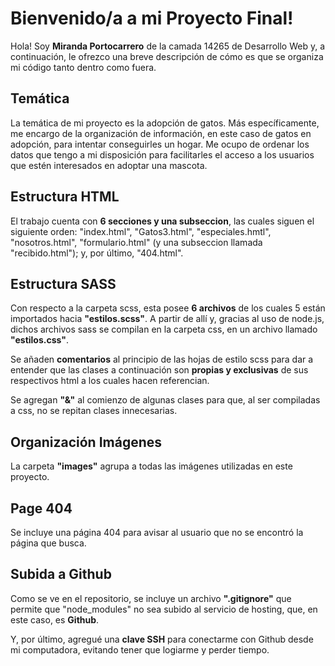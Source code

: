 # Bienvenido/a a mi Proyecto Final!

Hola! Soy **Miranda Portocarrero** de la camada 14265 de Desarrollo Web y, a continuación, le ofrezco una breve descripción de cómo es que se organiza mi código tanto dentro como fuera.

## Temática
La temática de mi proyecto es la adopción de gatos. Más específicamente, me encargo de la organización de información, en este caso de gatos en adopción, para intentar conseguirles un hogar. Me ocupo de ordenar los datos que tengo a mi disposición para facilitarles el acceso a los usuarios que estén interesados en adoptar una mascota.

## Estructura HTML
El trabajo cuenta con **6 secciones y una subseccion**, las cuales siguen el siguiente orden: "index.html", "Gatos3.html", "especiales.hmtl", "nosotros.html", "formulario.html" (y una subseccion llamada "recibido.html"); y, por último, "404.html". 

## Estructura SASS
Con respecto a la carpeta scss, esta posee **6 archivos** de los cuales 5 están importados hacia **"estilos.scss"**. A partir de allí y, gracias al uso de node.js, dichos archivos sass se compilan en la carpeta css, en un archivo llamado **"estilos.css"**.

Se añaden **comentarios** al principio de las hojas de estilo scss para dar a entender que las clases a continuación son **propias y exclusivas** de sus respectivos html a los cuales hacen referencian. 

Se agregan **"&"** al comienzo de algunas clases para que, al ser compiladas a css, no se repitan clases innecesarias.

## Organización Imágenes
La carpeta **"images"** agrupa a todas las imágenes utilizadas en este proyecto.

## Page 404
Se incluye una página 404 para avisar al usuario que no se encontró la página que busca.

## Subida a Github
Como se ve en el repositorio, se incluye un archivo **".gitignore"** que permite que "node_modules" no sea subido al servicio de hosting, que, en este caso, es **Github**.

Y, por último, agregué una **clave SSH** para conectarme con Github desde mi computadora, evitando tener que logiarme y perder tiempo.